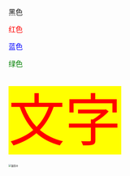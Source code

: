 黑色

<font color='red'>红色</font>

<font color='blue'>蓝色</font>

<font color='green'>绿色</font>

<span style='color:red;background:yellow;font-size:111;'>文字</span>

<img src="E:\USER_ermu\Documents\Github\Hello-World\银杏叶.jpg" alt="银杏叶" style="zoom:33%;" />
